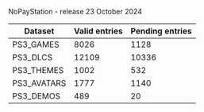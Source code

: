 NoPayStation - release 23 October 2024

|  Dataset  |Valid entries|Pending entries|
|-----------|-------------|---------------|
| PS3_GAMES |     8026    |      1128     |
|  PS3_DLCS |    12109    |     10336     |
| PS3_THEMES|     1002    |      532      |
|PS3_AVATARS|     1777    |      1140     |
| PS3_DEMOS |     489     |       20      |